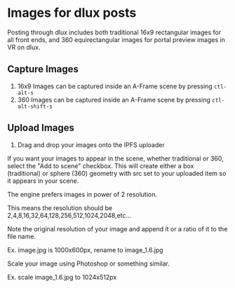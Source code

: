 # Images for dlux posts
Posting through dlux includes both traditional 16x9 rectangular images for all front ends, and 360 equirectangular images for portal preview images in VR on dlux.

## Capture Images
1. 16x9 Images can be captured inside an A-Frame scene by pressing `ctl-alt-s`
2. 360 Images can be captured inside an A-Frame scene by pressing `ctl-alt-shift-s`

## Upload Images
1. Drag and drop your images onto the IPFS uploader

If you want your images to appear in the scene, whether traditional or 360, select the "Add to scene" checkbox. This will create either a box (traditional) or sphere (360) geometry with src set to your uploaded item so it appears in your scene.

The engine prefers images in power of 2 resolution.

This means the resolution should be 2,4,8,16,32,64,128,256,512,1024,2048,etc...

Note the original resolution of your image and append it or a ratio of it to the file name.

Ex. image.jpg is 1000x600px, rename to image_1.6.jpg

Scale your image using Photoshop or something similar.

Ex. scale image_1.6.jpg to 1024x512px
